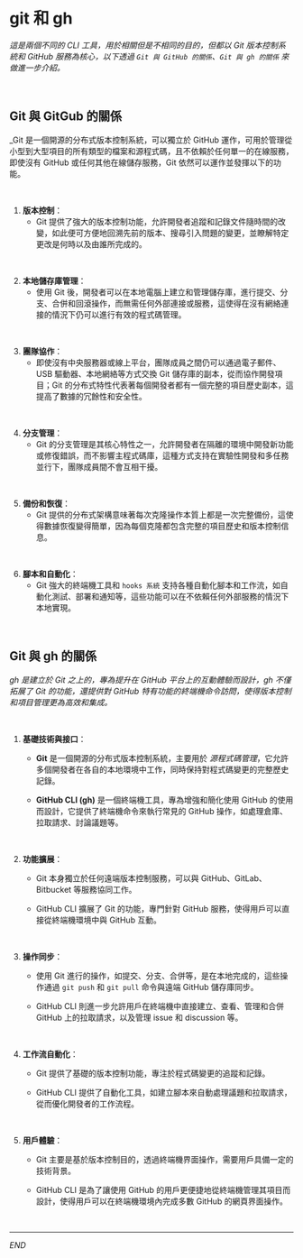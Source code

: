# git 和 gh 

_這是兩個不同的 CLI 工具，用於相關但是不相同的目的，但都以 Git 版本控制系統和 GitHub 服務為核心，以下透過 `Git 與 GitHub 的關係`、`Git 與 gh 的關係` 來做進一步介紹。_

<br>

## Git 與 GitGub 的關係

_Git 是一個開源的分布式版本控制系統，可以獨立於 GitHub 運作，可用於管理從小型到大型項目的所有類型的檔案和源程式碼，且不依賴於任何單一的在線服務，即使沒有 GitHub 或任何其他在線儲存服務，Git 依然可以運作並發揮以下的功能。

<br>

1. **版本控制**：
   - Git 提供了強大的版本控制功能，允許開發者追蹤和記錄文件隨時間的改變，如此便可方便地回溯先前的版本、搜尋引入問題的變更，並瞭解特定更改是何時以及由誰所完成的。

<br>

2. **本地儲存庫管理**：
   - 使用 Git 後，開發者可以在本地電腦上建立和管理儲存庫，進行提交、分支、合併和回滾操作，而無需任何外部連接或服務，這使得在沒有網絡連接的情況下仍可以進行有效的程式碼管理。

<br>

3. **團隊協作**：
   - 即使沒有中央服務器或線上平台，團隊成員之間仍可以通過電子郵件、USB 驅動器、本地網絡等方式交換 Git 儲存庫的副本，從而協作開發項目；Git 的分布式特性代表著每個開發者都有一個完整的項目歷史副本，這提高了數據的冗餘性和安全性。

<br>

4. **分支管理**：
   - Git 的分支管理是其核心特性之一，允許開發者在隔離的環境中開發新功能或修復錯誤，而不影響主程式碼庫，這種方式支持在實驗性開發和多任務並行下，團隊成員間不會互相干擾。

<br>

5. **備份和恢復**：
   - Git 提供的分布式架構意味著每次克隆操作本質上都是一次完整備份，這使得數據恢復變得簡單，因為每個克隆都包含完整的項目歷史和版本控制信息。

<br>

6. **腳本和自動化**：
   - Git 強大的終端機工具和 `hooks 系統` 支持各種自動化腳本和工作流，如自動化測試、部署和通知等，這些功能可以在不依賴任何外部服務的情況下本地實現。

<br>

## Git 與 gh 的關係

_gh 是建立於 Git 之上的，專為提升在 GitHub 平台上的互動體驗而設計，gh 不僅拓展了 Git 的功能，還提供對 GitHub 特有功能的終端機命令訪問，使得版本控制和項目管理更為高效和集成。_

<br>

1. **基礎技術與接口**：

   - **Git** 是一個開源的分布式版本控制系統，主要用於 _源程式碼管理_，它允許多個開發者在各自的本地環境中工作，同時保持對程式碼變更的完整歷史記錄。

   - **GitHub CLI (gh)** 是一個終端機工具，專為增強和簡化使用 GitHub 的使用而設計，它提供了終端機命令來執行常見的 GitHub 操作，如處理倉庫、拉取請求、討論議題等。

<br>

2. **功能擴展**：

   - Git 本身獨立於任何遠端版本控制服務，可以與 GitHub、GitLab、Bitbucket 等服務協同工作。

   - GitHub CLI 擴展了 Git 的功能，專門針對 GitHub 服務，使得用戶可以直接從終端機環境中與 GitHub 互動。

<br>

3. **操作同步**：

   - 使用 Git 進行的操作，如提交、分支、合併等，是在本地完成的，這些操作通過 `git push` 和 `git pull` 命令與遠端 GitHub 儲存庫同步。

   - GitHub CLI 則進一步允許用戶在終端機中直接建立、查看、管理和合併 GitHub 上的拉取請求，以及管理 issue 和 discussion 等。

<br>

4. **工作流自動化**：

   - Git 提供了基礎的版本控制功能，專注於程式碼變更的追蹤和記錄。

   - GitHub CLI 提供了自動化工具，如建立腳本來自動處理議題和拉取請求，從而優化開發者的工作流程。

<br>

5. **用戶體驗**：

   - Git 主要是基於版本控制目的，透過終端機界面操作，需要用戶具備一定的技術背景。

   - GitHub CLI 是為了讓使用 GitHub 的用戶更便捷地從終端機管理其項目而設計，使得用戶可以在終端機環境內完成多數 GitHub 的網頁界面操作。

<br>

___

_END_